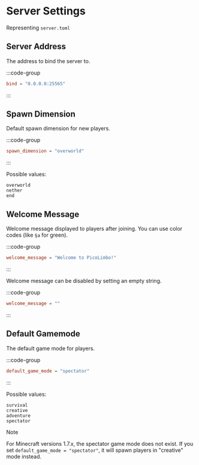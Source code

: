 # Server Settings

Representing `server.toml`

## Server Address

The address to bind the server to.

:::code-group
```toml [server.toml]
bind = "0.0.0.0:25565"
```
:::

## Spawn Dimension

Default spawn dimension for new players.

:::code-group
```toml [server.toml]
spawn_dimension = "overworld"
```
:::

Possible values:
```
overworld
nether
end
```

## Welcome Message

Welcome message displayed to players after joining.
You can use color codes (like `§a` for green).

:::code-group
```toml [server.toml]
welcome_message = "Welcome to PicoLimbo!"
```
:::

Welcome message can be disabled by setting an empty string.

:::code-group
```toml [server.toml]
welcome_message = ""
```
:::

## Default Gamemode

The default game mode for players.

:::code-group
```toml [server.toml]
default_game_mode = "spectator"
```
:::

Possible values:
```
survival
creative
adventure
spectator
```

> [!NOTE]
> For Minecraft versions 1.7.x, the spectator game mode does not exist. If you set `default_game_mode = "spectator"`, it will spawn players in "creative" mode instead.
